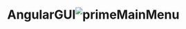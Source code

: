 # AngularGUI![primeMainMenu](https://github.com/Lipson2137/AngularGUI/assets/95711207/bf8a387e-bdd7-4867-a215-08608b5f97ac)
